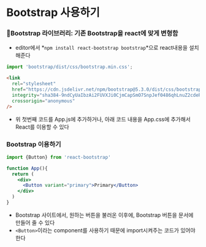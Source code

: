 # Bootstrap 사용하기

### 🧩Bootstrap 라이브러리: 기존 Bootstrap을 react에 맞게 변형함

- editor에서 *`npm install react-bootstrap bootstrap`*으로 react내용을 설치해준다

```jsx
import 'bootstrap/dist/css/bootstrap.min.css';
```

```html
<link
  rel="stylesheet"
  href="https://cdn.jsdelivr.net/npm/bootstrap@5.3.0/dist/css/bootstrap.min.css"
  integrity="sha384-9ndCyUaIbzAi2FUVXJi0CjmCapSmO7SnpJef0486qhLnuZ2cdeRhO02iuK6FUUVM"
  crossorigin="anonymous"
/>
```

- 위 첫번째 코드를 App.js에 추가하거나, 아래 코드 내용을 App.css에 추가해서 React를 이용할 수 있다

### Bootstrap 이용하기

```jsx
import {Button} from 'react-bootstrap'

function App(){
  return (
    <div>
      <Button variant="primary">Primary</Button>
    </div>
  )
}
```

- Bootstrap 사이트에서, 원하는 버튼을 불러온 이후에, Bootstrap 버튼을 문서에 만들어 줄 수 있다
- `<Button>`이라는 component를 사용하기 때문에 import시켜주는 코드가 있어야 한다